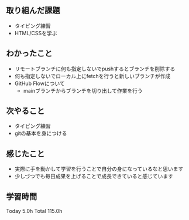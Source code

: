 ## 取り組んだ課題
- タイピング練習
- HTML/CSSを学ぶ
## わかったこと
- リモートブランチに何も指定しないでpushするとブランチを削除する
- 何も指定しないでローカル上にfetchを行うと新しいブランチが作成
- GitHub Flowについて
  - mainブランチからブランチを切り出して作業を行う
## 次やること
- タイピング練習
- gitの基本を身につける
## 感じたこと
- 実際に手を動かして学習を行うことで自分の身になっているなと思います
- 少しづつでも毎日成果を上げることで成長できていると感じています
## 学習時間
Today 5.0h Total 115.0h
